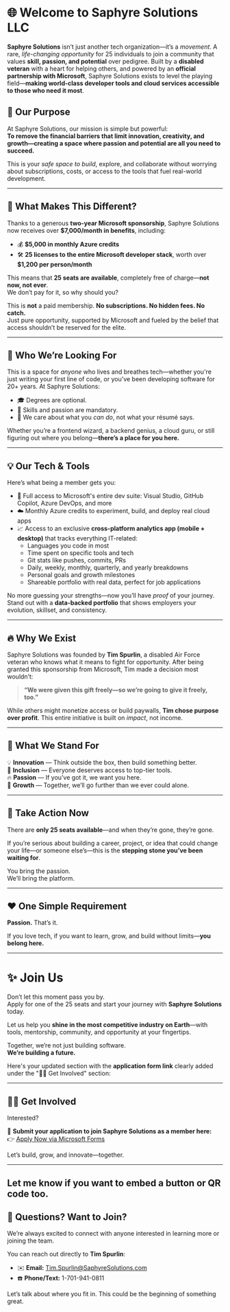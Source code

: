 # 🌐 Welcome to Saphyre Solutions LLC

**Saphyre Solutions** isn’t just another tech organization—it’s a *movement*. A rare, *life-changing opportunity* for 25 individuals to join a community that values **skill, passion, and potential** over pedigree. Built by a **disabled veteran** with a heart for helping others, and powered by an **official partnership with Microsoft**, Saphyre Solutions exists to level the playing field—**making world-class developer tools and cloud services accessible to those who need it most**.

## 🎯 Our Purpose

At Saphyre Solutions, our mission is simple but powerful:  
**To remove the financial barriers that limit innovation, creativity, and growth—creating a space where passion and potential are all you need to succeed.**

This is your *safe space to build*, explore, and collaborate without worrying about subscriptions, costs, or access to the tools that fuel real-world development.

---

## 💎 What Makes This Different?

Thanks to a generous **two-year Microsoft sponsorship**, Saphyre Solutions now receives over **$7,000/month in benefits**, including:

- 💰 **$5,000 in monthly Azure credits**
- 🛠️ **25 licenses to the entire Microsoft developer stack**, worth over **$1,200 per person/month**

This means that **25 seats are available**, completely free of charge—**not now, not ever**.  
We don’t pay for it, so why should you?

This is **not** a paid membership. **No subscriptions. No hidden fees. No catch.**  
Just pure opportunity, supported by Microsoft and fueled by the belief that access shouldn’t be reserved for the elite.

---

## 👥 Who We’re Looking For

This is a space for *anyone* who lives and breathes tech—whether you're just writing your first line of code, or you've been developing software for 20+ years. At Saphyre Solutions:

- 🎓 Degrees are optional. 
- 🧠 Skills and passion are mandatory.
- 🧹 We care about what you *can do*, not what your résumé says.

Whether you’re a frontend wizard, a backend genius, a cloud guru, or still figuring out where you belong—**there’s a place for you here.**

---

## 💡 Our Tech & Tools

Here’s what being a member gets you:

- 🔧 Full access to Microsoft's entire dev suite: Visual Studio, GitHub Copilot, Azure DevOps, and more
- ☁️ Monthly Azure credits to experiment, build, and deploy real cloud apps
- 📈 Access to an exclusive **cross-platform analytics app (mobile + desktop)** that tracks everything IT-related:
  - Languages you code in most
  - Time spent on specific tools and tech
  - Git stats like pushes, commits, PRs
  - Daily, weekly, monthly, quarterly, and yearly breakdowns
  - Personal goals and growth milestones
  - Shareable portfolio with real data, perfect for job applications

No more guessing your strengths—now you’ll have *proof* of your journey. Stand out with a **data-backed portfolio** that shows employers your evolution, skillset, and consistency.

---

## 🔥 Why We Exist

Saphyre Solutions was founded by **Tim Spurlin**, a disabled Air Force veteran who knows what it means to fight for opportunity. After being granted this sponsorship from Microsoft, Tim made a decision most wouldn’t:

> **“We were given this gift freely—so we’re going to give it freely, too.”**

While others might monetize access or build paywalls, **Tim chose purpose over profit**. This entire initiative is built on *impact*, not income.

---

## 💬 What We Stand For

💡 **Innovation** — Think outside the box, then build something better.  
🤝 **Inclusion** — Everyone deserves access to top-tier tools.  
🔥 **Passion** — If you’ve got it, we want you here.  
🚀 **Growth** — Together, we’ll go further than we ever could alone.

---

## 📢 Take Action Now

There are **only 25 seats available**—and when they’re gone, they’re gone.

If you’re serious about building a career, project, or idea that could change your life—or someone else’s—this is the **stepping stone you’ve been waiting for**.

You bring the passion.  
We’ll bring the platform.

---

## ❤️ One Simple Requirement

**Passion.** That’s it.

If you love tech, if you want to learn, grow, and build without limits—**you belong here.**

---

# ✨ Join Us

Don’t let this moment pass you by.  
Apply for one of the 25 seats and start your journey with **Saphyre Solutions** today.

Let us help you **shine in the most competitive industry on Earth**—with tools, mentorship, community, and opportunity at your fingertips.

Together, we’re not just building software.  
**We’re building a future.**

Here's your updated section with the **application form link** clearly added under the "🙋‍♂️ Get Involved" section:

---

## 🙋‍♂️ Get Involved

Interested?

📌 **Submit your application to join Saphyre Solutions as a member here:**  
👉 [Apply Now via Microsoft Forms](https://forms.office.com/Pages/ResponsePage.aspx?id=DQSIkWdsW0yxEjajBLZtrQAAAAAAAAAAAAN__4XGFdtUNEJZTUxaQUVPUTJPQ0s2VEJOUTVUTU5DSC4u)

Let’s build, grow, and innovate—together.

---

Let me know if you want to embed a button or QR code too.
---

## 📲 Questions? Want to Join?

We’re always excited to connect with anyone interested in learning more or joining the team.

You can reach out directly to **Tim Spurlin**:

- ✉️ **Email:** [Tim.Spurlin@SaphyreSolutions.com](mailto:Tim.Spurlin@SaphyreSolutions.com)  
- ☎️ **Phone/Text:** 1-701-941-0811

Let’s talk about where you fit in. This could be the beginning of something great.

